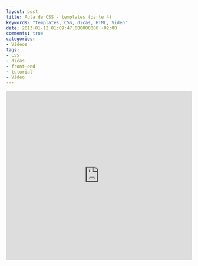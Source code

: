 ```yaml
---
layout: post
title: Aula de CSS - templates (parte 4)
keywords: "templates, CSS, dicas, HTML, Vídeo"
date: 2013-01-12 01:09:47.000000000 -02:00
comments: true
categories:
- Vídeos
tags:
- CSS
- dicas
- front-end
- tutorial
- Vídeo
---
```


<div class="video-responsive">
  <iframe src="http://www.youtube.com/embed/KLnD3tYTc4g" height="460" width="100%" allowfullscreen="" frameborder="0"></iframe>
</div>

